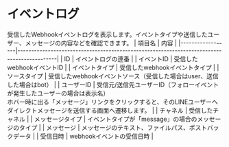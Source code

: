 # イベントログ
受信したWebhookイベントログを表示します。イベントタイプや送信したユーザー、メッセージの内容などを確認できます。
| 項目名           | 内容                                                                                       |
|------------------|--------------------------------------------------------------------------------------------|
| ID               | イベントログの連番                                                                          |
| イベントID       | 受信したwebhookイベントID                                                                  |
| イベントタイプ   | 受信したwebhookイベントタイプ                                                              |
| ソースタイプ     | 受信したwebhookイベントソース（受信した場合はuser、送信した場合はbot）                    |
| ユーザーID       | 受信元/送信先ユーザーID（フォローイベントが発生したユーザーの場合は表示名）<br />ホバー時に出る「メッセージ」リンクをクリックすると、そのLINEユーザーへダイレクトメッセージを送信する画面へ遷移します。 |
| チャネル         | 受信したチャネル                                                                           |
| メッセージタイプ | イベントタイプが「message」の場合のメッセージのタイプ                                      |
| メッセージ       | メッセージのテキスト、ファイルパス、ポストバックデータ                                     |
| 受信日時         | webhookイベントの受信日時                                                                  |
